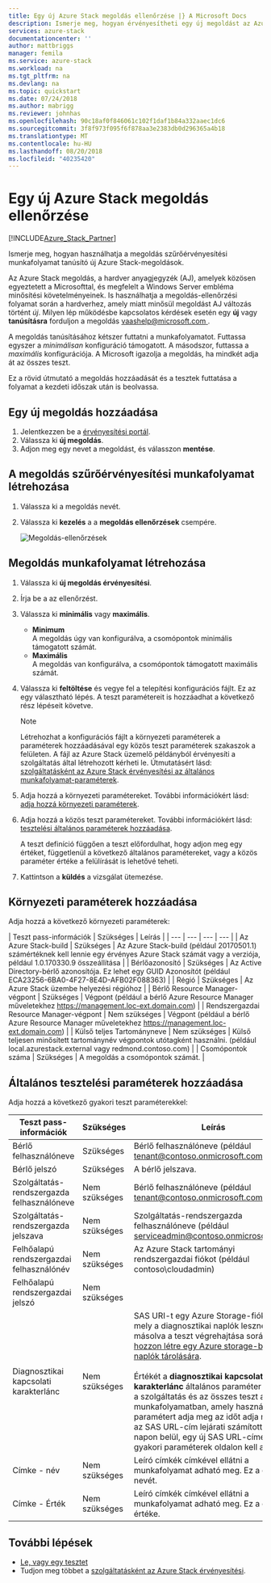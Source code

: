 ```yaml
---
title: Egy új Azure Stack megoldás ellenőrzése |} A Microsoft Docs
description: Ismerje meg, hogyan érvényesítheti egy új megoldást az Azure Stack érvényesítési szolgáltatásként.
services: azure-stack
documentationcenter: ''
author: mattbriggs
manager: femila
ms.service: azure-stack
ms.workload: na
ms.tgt_pltfrm: na
ms.devlang: na
ms.topic: quickstart
ms.date: 07/24/2018
ms.author: mabrigg
ms.reviewer: johnhas
ms.openlocfilehash: 90c18af0f846061c102f1daf1b84a332aaec1dc6
ms.sourcegitcommit: 3f8f973f095f6f878aa3e2383db0d296365a4b18
ms.translationtype: MT
ms.contentlocale: hu-HU
ms.lasthandoff: 08/20/2018
ms.locfileid: "40235420"
---
```

# <a name="validate-a-new-azure-stack-solution"></a>Egy új Azure Stack megoldás ellenőrzése

[!INCLUDE[Azure_Stack_Partner](./includes/azure-stack-partner-appliesto.md)]

Ismerje meg, hogyan használhatja a megoldás szűrőérvényesítési munkafolyamat tanúsító új Azure Stack-megoldások.

Az Azure Stack megoldás, a hardver anyagjegyzék (AJ), amelyek közösen egyeztetett a Microsofttal, és megfelelt a Windows Server embléma minősítési követelményeinek. Is használhatja a megoldás-ellenőrzési folyamat során a hardverhez, amely miatt minősül megoldást AJ változás történt *új*. Milyen lép működésbe kapcsolatos kérdések esetén egy **új** vagy **tanúsításra** forduljon a megoldás [ vaashelp@microsoft.com ](mailto:vaashelp@microsoft.com).

A megoldás tanúsításához kétszer futtatni a munkafolyamatot. Futtassa egyszer a *minimálisan* konfiguráció támogatott. A másodszor, futtassa a *maximális* konfigurációja. A Microsoft igazolja a megoldás, ha mindkét adja át az összes teszt.

Ez a rövid útmutató a megoldás hozzáadását és a tesztek futtatása a folyamat a kezdeti időszak után is beolvassa.

## <a name="add-a-new-solution"></a>Egy új megoldás hozzáadása

1. Jelentkezzen be a [érvényesítési portál](https://azurestackvalidation.com).
2. Válassza ki **új megoldás**.
3. Adjon meg egy nevet a megoldást, és válasszon **mentése**.

## <a name="create-a-solution-validation-workflow"></a>A megoldás szűrőérvényesítési munkafolyamat létrehozása

1. Válassza ki a megoldás nevét.
2. Válassza ki **kezelés** a a **megoldás ellenőrzések** csempére.

    ![Megoldás-ellenőrzések](media/image2.png)

## <a name="create-a-solution-workflow"></a>Megoldás munkafolyamat létrehozása

1. Válassza ki **új megoldás érvényesítési**.
2. Írja be a az ellenőrzést.
3. Válassza ki **minimális** vagy **maximális**.  
    - **Minimum**  
    A megoldás úgy van konfigurálva, a csomópontok minimális támogatott számát.  
    - **Maximális**  
    A megoldás van konfigurálva, a csomópontok támogatott maximális számát.
4. Válassza ki **feltöltése** és vegye fel a telepítési konfigurációs fájlt. Ez az egy választható lépés. A teszt paramétereit is hozzáadhat a következő rész lépéseit követve.

    > [!note]  
    > Létrehozhat a konfigurációs fájlt a környezeti paraméterek a paraméterek hozzáadásával egy közös teszt paraméterek szakaszok a felületen. A fájl az Azure Stack üzemelő példányból érvényesíti a szolgáltatás által létrehozott kérheti le. Útmutatásért lásd: [szolgáltatásként az Azure Stack érvényesítési az általános munkafolyamat-paraméterek](azure-stack-vaas-parameters.md).

5. Adja hozzá a környezeti paramétereket. További információkért lásd: [adja hozzá környezeti paraméterek](#add-environmental-parameters).
6. Adja hozzá a közös teszt paramétereket. További információkért lásd: [tesztelési általános paraméterek hozzáadása](#add-common-test-parameters).

    A teszt definíció függően a teszt előfordulhat, hogy adjon meg egy értéket, függetlenül a következő általános paramétereket, vagy a közös paraméter értéke a felülírását is lehetővé teheti.

7. Kattintson a **küldés** a vizsgálat ütemezése.

## <a name="add-environmental-parameters"></a>Környezeti paraméterek hozzáadása

Adja hozzá a következő környezeti paraméterek:

| Teszt pass-információk | Szükséges | Leírás |
| --- | --- | --- | --- |
| Az Azure Stack-build | Szükséges | Az Azure Stack-build (például 20170501.1) számértéknek kell lennie egy érvényes Azure Stack számát vagy a verziója, például 1.0.170330.9 összeállítása |
| Bérlőazonosító | Szükséges | Az Active Directory-bérlő azonosítója. Ez lehet egy GUID Azonosítót (például ECA23256-6BA0-4F27-8E4D-AFB02F088363) |
| Régió | Szükséges | Az Azure Stack üzembe helyezési régióhoz |
| Bérlő Resource Manager-végpont | Szükséges | Végpont (például a bérlő Azure Resource Manager műveletekhez https://management.loc-ext.domain.com) |
| Rendszergazdai Resource Manager-végpont | Nem szükséges | Végpont (például a bérlő Azure Resource Manager műveletekhez https://management.loc-ext.domain.com) |
| Külső teljes Tartományneve | Nem szükséges | Külső teljesen minősített tartománynév végpontok utótagként használni. (például local.azurestack.external vagy redmond.contoso.com) |
| Csomópontok száma | Szükséges | A megoldás a csomópontok számát. |

## <a name="add-common-test-parameters"></a>Általános tesztelési paraméterek hozzáadása

Adja hozzá a következő gyakori teszt paraméterekkel:

| Teszt pass-információk | Szükséges | Leírás |
| --- | --- | --- |
| Bérlő felhasználóneve | Szükséges | Bérlő felhasználóneve (például tenant@contoso.onmicrosoft.com) |
| Bérlő jelszó | Szükséges | A bérlő jelszava. |
| Szolgáltatás-rendszergazda felhasználóneve | Nem szükséges | Bérlő felhasználóneve (például tenant@contoso.onmicrosoft.com) |
| Szolgáltatás-rendszergazda jelszava | Nem szükséges | Szolgáltatás-rendszergazda felhasználóneve (például serviceadmin@contoso.onmicrosoft.com) |
| Felhőalapú rendszergazdai felhasználónév | Nem szükséges | Az Azure Stack tartományi rendszergazdai fiókot (például contoso\cloudadmin) |
| Felhőalapú rendszergazdai jelszó | Nem szükséges | |
|  Diagnosztikai kapcsolati karakterlánc | Nem szükséges | SAS URI-t egy Azure Storage-fiókot, mely a diagnosztikai naplók lesznek másolva a teszt végrehajtása során. Lásd: [hozzon létre egy Azure storage-blobba naplók tárolására](azure-stack-vaas-set-up-account.md#create-an-azure-storage-blob-to-store-logs). <br><br>Értékét a **diagnosztikai kapcsolati karakterlánc** általános paraméter tárolja a szolgáltatás és az összes teszt a munkafolyamatban, amely használja ezt a paramétert adja meg az időt adja meg. Ha az SAS URL-cím lejárati számított 30 napon belül, egy új SAS URL-címet a gyakori paraméterek oldalon kell adnia. |
| Címke - név | Nem szükséges |  Leíró címkék címkével ellátni a munkafolyamat adható meg. Ez a címke nevét. |
| Címke - Érték | Nem szükséges | Leíró címkék címkével ellátni a munkafolyamat adható meg. Ez a címke értéke. |

## <a name="next-steps"></a>További lépések

- [Le, vagy egy tesztet](azure-stack-vaas-monitor-test.md#reschedule-a-test)
- Tudjon meg többet a [szolgáltatásként az Azure Stack érvényesítési](https://docs.microsoft.com/azure/azure-stack/partner).